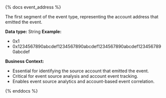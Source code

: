 {% docs event_address %}

The first segment of the event type, representing the account address that emitted the event.

**Data type:** String
**Example:**
- 0x1
- 0x1234567890abcdef1234567890abcdef1234567890abcdef1234567890abcdef

**Business Context:**
- Essential for identifying the source account that emitted the event.
- Critical for event source analysis and account event tracking.
- Enables event source analytics and account-based event correlation.

{% enddocs %}